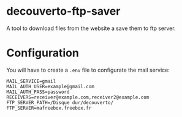 # decouverto-ftp-saver
A tool to download files from the website a save them to ftp server.

# Configuration

You will have to create a `.env` file to configurate the mail service:
```dosini
MAIL_SERVICE=gmail
MAIL_AUTH_USER=example@gmail.com
MAIL_AUTH_PASS=password
RECEIVERS=receiver@example.com,receiver2@example.com
FTP_SERVER_PATH=/Disque dur/decouverto/
FTP_SERVER=mafreebox.freebox.fr
```